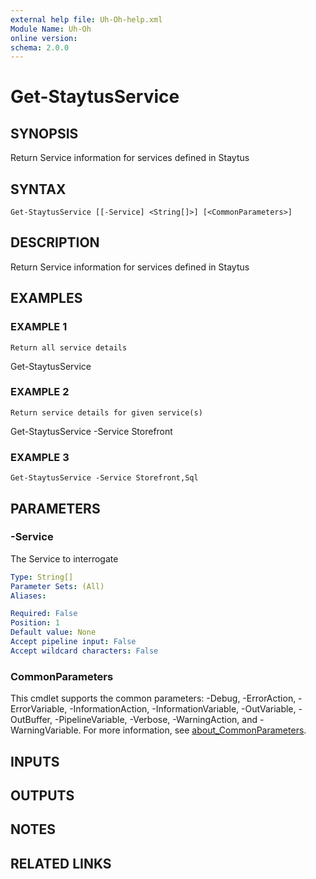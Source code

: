 ```yaml
---
external help file: Uh-Oh-help.xml
Module Name: Uh-Oh
online version:
schema: 2.0.0
---
```


# Get-StaytusService

## SYNOPSIS
Return Service information for services defined in Staytus

## SYNTAX

```
Get-StaytusService [[-Service] <String[]>] [<CommonParameters>]
```

## DESCRIPTION
Return Service information for services defined in Staytus

## EXAMPLES

### EXAMPLE 1
```
Return all service details
```

Get-StaytusService

### EXAMPLE 2
```
Return service details for given service(s)
```

Get-StaytusService -Service Storefront

### EXAMPLE 3
```
Get-StaytusService -Service Storefront,Sql
```

## PARAMETERS

### -Service
The Service to interrogate

```yaml
Type: String[]
Parameter Sets: (All)
Aliases:

Required: False
Position: 1
Default value: None
Accept pipeline input: False
Accept wildcard characters: False
```

### CommonParameters
This cmdlet supports the common parameters: -Debug, -ErrorAction, -ErrorVariable, -InformationAction, -InformationVariable, -OutVariable, -OutBuffer, -PipelineVariable, -Verbose, -WarningAction, and -WarningVariable. For more information, see [about_CommonParameters](http://go.microsoft.com/fwlink/?LinkID=113216).

## INPUTS

## OUTPUTS

## NOTES

## RELATED LINKS
